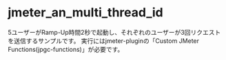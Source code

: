 # jmeter_an_multi_thread_id
5ユーザーがRamp-Up時間2秒で起動し、それぞれのユーザーが3回リクエストを送信するサンプルです。
実行にはjmeter-pluginの「Custom JMeter Functions(jpgc-functions)」が必要です。